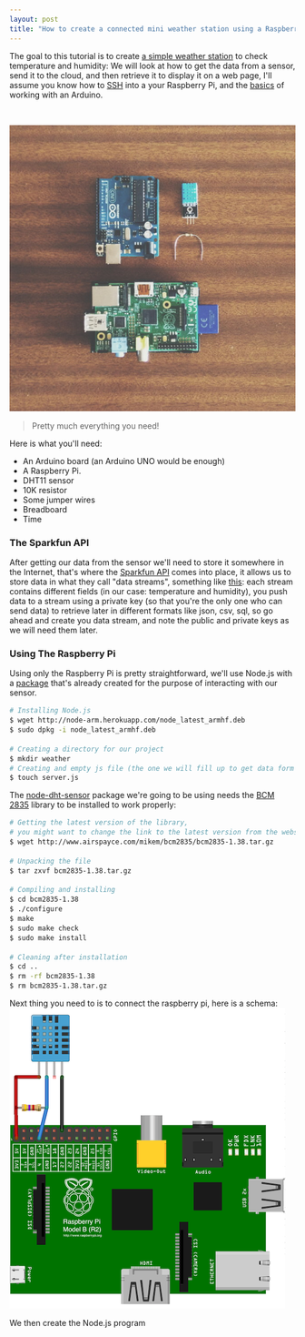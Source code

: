 ```yaml
---
layout: post
title: "How to create a connected mini weather station using a Raspberry pi and/or an Arduino board"
---
```


The goal to this tutorial is to create [a simple weather station](http://weather.aissam.me) to check temperature and humidity: We will look at how to get the data from a sensor, send it to the cloud, and then retrieve it to display it on a web page, I'll assume you know how to [SSH](FIXME) into a your Raspberry Pi, and the [basics](FIXME!) of working with an Arduino.

<br>

![Arduino + Raspberry Pi](/images/arduinopluspi.jpg)
<br>


> Pretty much everything you need!

Here is what you'll need:

* An Arduino board (an Arduino UNO would be enough)
* A Raspberry Pi.
* DHT11 sensor
* 10K resistor
* Some jumper wires
* Breadboard
* Time


### The Sparkfun API
After getting our data from the sensor we'll need to store it somewhere in the Internet, that's where the [Sparkfun API](https://data.sparkfun.com) comes into place, it allows us to store data in what they call "data streams", something like [this](https://data.sparkfun.com/streams/xROLbJzAlMcjwlN5dolp): each stream contains different fields (in our case: temperature and humidity), you push data to a stream using a private key (so that you're the only one who can send data) to retrieve later in different formats like json, csv, sql, so go ahead and create you data stream, and note the public and private keys as we will need them later.

### Using The Raspberry Pi
Using only the Raspberry Pi is pretty straightforward, we'll use Node.js with a [package](https://github.com/momenso/node-dht-sensor) that's already created for the purpose of interacting with our sensor.

```sh
# Installing Node.js
$ wget http://node-arm.herokuapp.com/node_latest_armhf.deb
$ sudo dpkg -i node_latest_armhf.deb

# Creating a directory for our project
$ mkdir weather
# Creating and empty js file (the one we will fill up to get data form our sensor)
$ touch server.js
```

The [node-dht-sensor](https://github.com/momenso/node-dht-sensor) package we're going to be using needs the [BCM 2835](http://www.airspayce.com/mikem/bcm2835/) library to be installed to work properly:

```sh
# Getting the latest version of the library, 
# you might want to change the link to the latest version from the website
$ wget http://www.airspayce.com/mikem/bcm2835/bcm2835-1.38.tar.gz 

# Unpacking the file
$ tar zxvf bcm2835-1.38.tar.gz

# Compiling and installing
$ cd bcm2835-1.38
$ ./configure
$ make
$ sudo make check
$ sudo make install

# Cleaning after installation
$ cd ..
$ rm -rf bcm2835-1.38
$ rm bcm2835-1.38.tar.gz 
```

Next thing you need to is to connect the raspberry pi, here is a schema:
![](/images/pi-dht11.png)

We then create the Node.js program 



